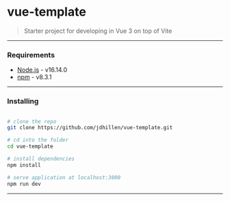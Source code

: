 # vue-template

> Starter project for developing in Vue 3 on top of Vite

---

### Requirements

- [Node.js](https://nodejs.org/en/) - v16.14.0
- [npm](https://www.npmjs.com/) - v8.3.1

---

### Installing

```bash

# clone the repo
git clone https://github.com/jdhillen/vue-template.git

# cd into the folder
cd vue-template

# install dependencies
npm install

# serve application at localhost:3000
npm run dev
```

---
